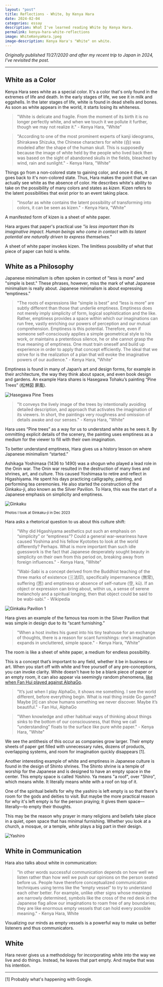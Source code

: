 ```yaml
---
layout: "post"
title: Reflections - White, by Kenya Hara
date: 2024-02-04
categories: essay
description: What I've learned reading White by Kenya Hara.
permalink: kenya-hara-white-reflections
image: WhiteKenyaHara.jpeg
image-description: Kenya Hara's "White" on white.
---
```

*Originally published 11/27/2020 and after my recent trip to Japan in 2024, I've revisited the post.*

---
## White as a Color
Kenya Hara sees white as a special color. It's a color that's only found in the extremes of life and death. In the early stages of life, we see it in milk and eggshells. In the later stages of life, white is found in dead shells and bones. As soon as white appears in the world, it starts losing its whiteness.

> "White is delicate and fragile. From the moment of its birth it is no longer perfectly white, and when we touch it we pollute it further, though we may not realize it." - Kenya Hara, "White"

> "According to one of the most prominent experts of kanji ideograms, Shirakawa Shizuka, the Chinese characters for white (白) was modeled after the shape of the human skull. This is supposedly because the image of white held by the people who lived back then was based on the sight of abandoned skulls in the fields, bleached by wind, rain and sunlight." - Kenya Hara, "White"

Things go from a non-colored state to gaining color, and once it dies, it goes back to it's non-colored state. Thus, Hara makes the point that we can actually see white as the absence of color. He describes white's ability to take on the possibility of many colors and states as *kizen*. Kizen refers to the latent possibilities that exist prior to an event taking place.

> "Insofar as white contains the latent possibility of transforming into colors, it can be seen as kizen." - Kenya Hara, "White"

A manifested form of kizen is a sheet of white paper.

Hara argues that paper's practical use *"is less important than its imaginative impact. Human beings who come in contact with its latent potential are naturally driven to express themselves."*

A sheet of white paper invokes kizen. The limitless possibility of what that piece of paper can hold is white.

## White as a Philosophy
Japanese minimalism is often spoken in context of "less is more" and "simple is best." These phrases, however, miss the mark of what Japanese minimalism is really about. Japanese minimalism is about expressing “emptiness.”

> "The roots of expressions like “simple is best” and “less is more” are subtly different than those that underlie emptiness. Emptiness does not merely imply simplicity of form, logical sophistication and the like. Rather, emptiness provides a space within which our imaginations can run free, vastly enriching our powers of perception and our mutual comprehension. Emptiness is this potential. Therefore, even if someone self-consciously applies a simple geometrical style to his work, or maintains a pretentious silence, he or she cannot grasp the true meaning of emptiness. One must train oneself and build up experience in order to apply that concept efficiently. The ideal that we strive for is the realization of a plan that will evoke the imaginative powers of our audience." - Kenya Hara, "White"

Emptiness is found in many of Japan’s art and design forms, for example in their architecture, the way they think about space, and even book design and gardens. An example Hara shares is Hasegawa Tohaku’s painting “Pine Trees” (松林図 屏風).

![Hasegawa Pine Trees](/assets/blogimages/white/Hasegawa_Pine_Trees.jpeg#center "Hasegawa Pine Trees")

> "It conveys the lively image of the trees by intentionally avoiding detailed description, and approach that activates the imagination of its viewers. In short, the paintings very roughness and omission of details awake and our senses." - Kenya Hara, "White"

Hara uses “Pine trees” as a way for us to understand white as he sees it. By ommitting explicit details of the scenery, the painting uses emptiness as a medium for the viewer to fill with their own imagination.

To better understand emptiness, Hara gives us a history lesson on where Japanese minimalism “started.”

Ashikaga Yoshimasa (1436 to 1490) was a shogun who played a lead role in the Onin war. The Onin war resulted in the destruction of many lives and shrines, art, and culture. This caused Yoshimasa to retire and reflect in Higashiyama. He spent his days practicing calligraphy, painting, and performing tea ceremonies. He also started the construction of the Ginkaku-ji, also known as the Silver Pavilion. To Hara, this was the start of a Japanese emphasis on simplicity and emptiness.

![Ginkaku](/assets/blogimages/white/Ginkakuji.png#center "Ginkaku-ji")

<sub>Photos I took at Ginkaku-ji in Dec 2023</sub>

Hara asks a rhetorical question to us about this culture shift:

> "Why did Higashiyama aesthetics put such an emphasis on “simplicity” or “emptiness”? Could a general war-weariness have caused Yoshima and his fellow Kyotoites to look at the world differently? Perhaps. What is more important than such idle guesswork is the fact that Japanese desperately sought beauty in simplicity on their own from this period on, breaking away from foreign influences." - Kenya Hara, "White"

> "Wabi-Sabi is a concept derived from the Buddhist teaching of the three marks of existence (三法印), specifically impermanence (無常), suffering (苦) and emptiness or absence of self-nature (空, kū). If an object or expression can bring about, within us, a sense of serene melancholy and a spiritual longing, then that object could be said to be wabi-sabi." - Wikipedia

![Ginkaku Pavilion 1](/assets/blogimages/white/Ginkaku_Pavilion.jpeg#center "Ginkaku Pavilion")

Hara gives an example of the famous tea room in the Silver Pavilion that was simple in design due to its “scant furnishing.”

> "When a host invites his guest into his tiny teahouse for an exchange of thoughts, there is a reason for scant furnishings: one’s imagination expands in uncluttered, simple space." - Kenya Hara, "White"

The room is like a sheet of white paper, a medium for endless possibility. 

This is a concept that’s important to any field, whether it be in business or art. When you start off with white and free yourself of any pre-conceptions, you can invoke clarity. White doesn't have to be a blank piece of paper or an empty room, it can also appear via seemingly random phenomena, [like when Fan Hui played against AlphaGo](/move-78).

> "It’s just when I play AlphaGo, it shows me something. I see the world different, before everything begin. What is real thing inside Go game? Maybe [it] can show humans something we never discover. Maybe it’s beautiful." - Fan Hui, AlphaGo

> "When knowledge and other habitual ways of thinking about things sinks to the bottom of our consciousness, that thing we call “understanding” floats to the surface like pure white paper." - Kenya Hara, "White"

We see the antithesis of this occur as companies grow larger. Their empty sheets of paper get filled with unnecessary rules, dozens of products, overlapping systems, and room for imagination quickly disappears [1].

Another interesting example of white and emptiness in Japanese culture is found in the design of Shinto shrines. The Shinto shrine is a temple of worship for the Japanese and is designed to have an empty space in the center. This empty space is called *Yashiro*. Ya means "a roof", over "Shiro", which means white. It literally means white with a roof on top of it.

One of the spiritual beleifs for why the yashiro is left empty is so that there's room for the gods and deities to visit. But maybe the more practical reason for why it's left empty is for the person praying; it gives them space—literally—to empty their thoughts.

This may be the reason why prayer in many religions and beliefs take place in a quiet, open space that has minimal furnishing. Whether you look at a church, a mosque, or a temple, *white* plays a big part in their design.

![Yashiro](/assets/blogimages/white/Yashiro.jpeg#center "Yashiro Shinto Shrine")

## White in Communication

Hara also talks about white in communication:

> "In other words successful communication depends on how well we listen rather than how well we push our opinions on the person seated before us. People have therefore conceptualized communication techniques using terms like the “empty vessel” to try to understand each other better. For example, unlike other signs whose meanings are narrowly determined, symbols like the cross of the red desk in the Japanese flag allow our imaginations to roam free of any boundaries; they are like enormous empty vessels that can hold every possible meaning." - Kenya Hara, White

Visualizing our minds as empty vessels is a powerful way to make us better listeners and thus communicators.

## White

Hara never gives us a methodology for incorporating white into the way we live and do things. Instead, he leaves that part empty. And maybe that was his intention.

---
[1] Probably what's happening with Google.